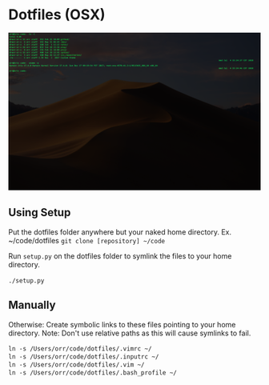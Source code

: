 # Dotfiles (OSX)
![Desktop](desktop.png "Desktop")

## Using Setup
Put the dotfiles folder anywhere but your naked home directory.
Ex. ~/code/dotfiles
`git clone [repository] ~/code`

Run `setup.py` on the dotfiles folder to symlink the files to your home directory.

`./setup.py`

## Manually
Otherwise:
Create symbolic links to these files pointing to your home directory. Note: Don't use relative paths as this will cause symlinks to fail.

```
ln -s /Users/orr/code/dotfiles/.vimrc ~/
ln -s /Users/orr/code/dotfiles/.inputrc ~/
ln -s /Users/orr/code/dotfiles/.vim ~/
ln -s /Users/orr/code/dotfiles/.bash_profile ~/
```

